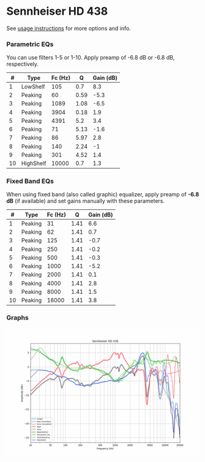 # Sennheiser HD 438
See [usage instructions](https://github.com/jaakkopasanen/AutoEq#usage) for more options and info.

### Parametric EQs
You can use filters 1-5 or 1-10. Apply preamp of -6.8 dB or -6.8 dB, respectively.

|   # | Type      |   Fc (Hz) |    Q |   Gain (dB) |
|-----|-----------|-----------|------|-------------|
|   1 | LowShelf  |       105 | 0.7  |         8.3 |
|   2 | Peaking   |        60 | 0.59 |        -5.3 |
|   3 | Peaking   |      1089 | 1.08 |        -6.5 |
|   4 | Peaking   |      3904 | 0.18 |         1.9 |
|   5 | Peaking   |      4391 | 5.2  |         3.4 |
|   6 | Peaking   |        71 | 5.13 |        -1.6 |
|   7 | Peaking   |        86 | 5.97 |         2.8 |
|   8 | Peaking   |       140 | 2.24 |        -1   |
|   9 | Peaking   |       301 | 4.52 |         1.4 |
|  10 | HighShelf |     10000 | 0.7  |         1.3 |

### Fixed Band EQs
When using fixed band (also called graphic) equalizer, apply preamp of **-6.8 dB** (if available) and set gains manually with these parameters.

|   # | Type    |   Fc (Hz) |    Q |   Gain (dB) |
|-----|---------|-----------|------|-------------|
|   1 | Peaking |        31 | 1.41 |         6.6 |
|   2 | Peaking |        62 | 1.41 |         0.7 |
|   3 | Peaking |       125 | 1.41 |        -0.7 |
|   4 | Peaking |       250 | 1.41 |        -0.2 |
|   5 | Peaking |       500 | 1.41 |        -0.3 |
|   6 | Peaking |      1000 | 1.41 |        -5.2 |
|   7 | Peaking |      2000 | 1.41 |         0.1 |
|   8 | Peaking |      4000 | 1.41 |         2.8 |
|   9 | Peaking |      8000 | 1.41 |         1.5 |
|  10 | Peaking |     16000 | 1.41 |         3.8 |

### Graphs
![](./Sennheiser%20HD%20438.png)
